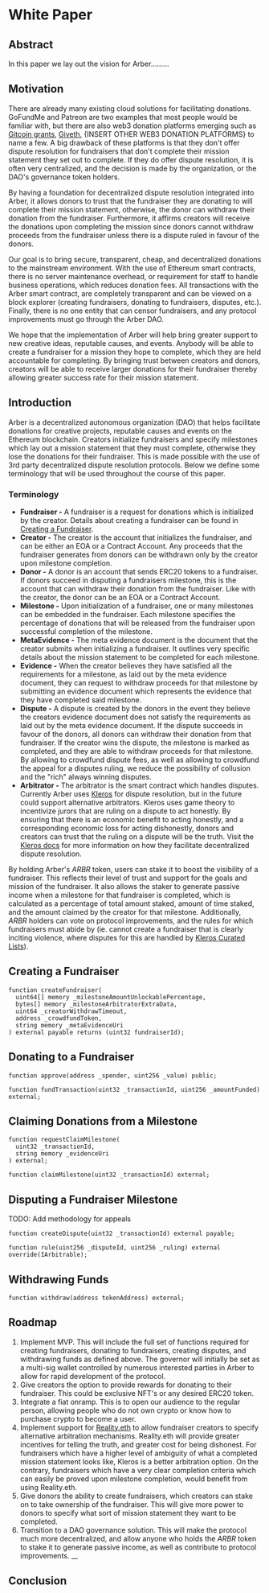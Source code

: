# White Paper

## Abstract

In this paper we lay out the vision for Arber.........

## Motivation

There are already many existing cloud solutions for facilitating donations. GoFundMe and Patreon are two examples that most people would be familiar with, but there are also web3 donation platforms emerging such as [Gitcoin grants](https://gitcoin.co/grants), [Giveth](https://giveth.io/), {INSERT OTHER WEB3 DONATION PLATFORMS} to name a few. A big drawback of these platforms is that they don't offer dispute resolution for fundraisers that don't complete their mission statement they set out to complete. If they do offer dispute resolution, it is often very centralized, and the decision is made by the organization, or the DAO's governance token holders.

By having a foundation for decentralized dispute resolution integrated into Arber, it allows donors to trust that the fundraiser they are donating to will complete their mission statement, otherwise, the donor can withdraw their donation from the fundraiser. Furthermore, it affirms creators will receive the donations upon completing the mission since donors cannot withdraw proceeds from the fundraiser unless there is a dispute ruled in favour of the donors.&#x20;

Our goal is to bring secure, transparent, cheap, and decentralized donations to the mainstream environment. With the use of Ethereum smart contracts, there is no server maintenance overhead, or requirement for staff to handle business operations, which reduces donation fees. All transactions with the Arber smart contract, are completely transparent and can be viewed on a block explorer (creating fundraisers, donating to fundraisers, disputes, etc.). Finally, there is no one entity that can censor fundraisers, and any protocol improvements must go through the Arber DAO.

We hope that the implementation of Arber will help bring greater support to new creative ideas, reputable causes, and events. Anybody will be able to create a fundraiser for a mission they hope to complete, which they are held accountable for completing. By bringing trust between creators and donors, creators will be able to receive larger donations for their fundraiser thereby allowing greater success rate for their mission statement.

## Introduction

Arber is a decentralized autonomous organization (DAO) that helps facilitate donations for creative projects, reputable causes and events on the Ethereum blockchain. Creators initialize fundraisers and specify milestones which lay out a mission statement that they must complete, otherwise they lose the donations for their fundraiser. This is made possible with the use of 3rd party decentralized dispute resolution protocols. Below we define some terminology that will be used throughout the course of this paper.

### Terminology

* **Fundraiser -** A fundraiser is a request for donations which is initialized by the creator. Details about creating a fundraiser can be found in [Creating a Fundraiser](white-paper.md#creating-a-fundraiser).
* **Creator -** The creator is the account that initializes the fundraiser, and can be either an EOA or a Contract Account. Any proceeds that the fundraiser generates from donors can be withdrawn only by the creator upon milestone completion.
* **Donor -** A donor is an account that sends ERC20 tokens to a fundraiser. If donors succeed in disputing a fundraisers milestone, this is the account that can withdraw their donation from the fundraiser. Like with the creator, the donor can be an EOA or a Contract Account.
* **Milestone -** Upon initialization of a fundraiser, one or many milestones can be embedded in the fundraiser. Each milestone specifies the percentage of donations that will be released from the fundraiser upon successful completion of the milestone.
* **MetaEvidence -** The meta evidence document is the document that the creator submits when initializing a fundraiser. It outlines very specific details about the mission statement to be completed for each milestone.
* **Evidence -** When the creator believes they have satisfied all the requirements for a milestone, as laid out by the meta evidence document, they can request to withdraw proceeds for that milestone by submitting an evidence document which represents the evidence that they have completed said milestone.
* **Dispute -** A dispute is created by the donors in the event they believe the creators evidence document does not satisfy the requirements as laid out by the meta evidence document. If the dispute succeeds in favour of the donors, all donors can withdraw their donation from that fundraiser. If the creator wins the dispute, the milestone is marked as completed, and they are able to withdraw proceeds for that milestone. By allowing to crowdfund dispute fees, as well as allowing to crowdfund the appeal for a disputes ruling, we reduce the possibility of collusion and the "rich" always winning disputes.
* **Arbitrator -** The arbitrator is the smart contract which handles disputes. Currently Arber uses [Kleros](https://kleros.io/) for dispute resolution, but in the future could support alternative arbitrators. Kleros uses game theory to incentivize jurors that are ruling on a dispute to act honestly. By ensuring that there is an economic benefit to acting honestly, and a corresponding economic loss for acting dishonestly, donors and creators can trust that the ruling on a dispute will be the truth. Visit the [Kleros docs](https://kleros.gitbook.io/docs) for more information on how they facilitate decentralized dispute resolution.

By holding Arber's _ARBR_ token, users can stake it to boost the visibility of a fundraiser. This reflects their level of trust and support for the goals and mission of the fundraiser. It also allows the staker to generate passive income when a milestone for that fundraiser is completed, which is calculated as a percentage of total amount staked, amount of time staked, and the amount claimed by the creator for that milestone. Additionally, _ARBR_ holders can vote on protocol improvements, and the rules for which fundraisers must abide by (ie. cannot create a fundraiser that is clearly inciting violence, where disputes for this are handled by [Kleros Curated Lists](https://curate.kleros.io/)).&#x20;

## Creating a Fundraiser

```solidity
function createFundraiser(
  uint64[] memory _milestoneAmountUnlockablePercentage,
  bytes[] memory _milestoneArbitratorExtraData,
  uint64 _creatorWithdrawTimeout,
  address _crowdfundToken,
  string memory _metaEvidenceUri
) external payable returns (uint32 fundraiserId);
```

## Donating to a Fundraiser

```solidity
function approve(address _spender, uint256 _value) public;
```

```solidity
function fundTransaction(uint32 _transactionId, uint256 _amountFunded) external;
```

## Claiming Donations from a Milestone

```solidity
function requestClaimMilestone(
  uint32 _transactionId, 
  string memory _evidenceUri
) external;
```

```solidity
function claimMilestone(uint32 _transactionId) external;
```

## Disputing a Fundraiser Milestone

TODO: Add methodology for appeals

```solidity
function createDispute(uint32 _transactionId) external payable;
```

```solidity
function rule(uint256 _disputeId, uint256 _ruling) external override(IArbitrable);
```

## Withdrawing Funds

```solidity
function withdraw(address tokenAddress) external;
```

## Roadmap

1. Implement MVP. This will include the full set of functions required for creating fundraisers, donating to fundraisers, creating disputes, and withdrawing funds as defined above. The governor will initially be set as a multi-sig wallet controlled by numerous interested parties in Arber to allow for rapid development of the protocol.
2. Give creators the option to provide rewards for donating to their fundraiser. This could be exclusive NFT's or any desired ERC20 token.
3. Integrate a fiat onramp. This is to open our audience to the regular person, allowing people who do not own crypto or know how to purchase crypto to become a user.
4. Implement support for [Reality.eth](https://reality.eth.link/) to allow fundraiser creators to specify alternative arbitration mechanisms. Reality.eth will provide greater incentives for telling the truth, and greater cost for being dishonest. For fundraisers which have a higher level of ambiguity of what a completed mission statement looks like, Kleros is a better arbitration option. On the contrary, fundraisers which have a very clear completion criteria which can easily be proved upon milestone completion, would benefit from using Reality.eth.
5. Give donors the ability to create fundraisers, which creators can stake on to take ownership of the fundraiser. This will give more power to donors to specify what sort of mission statement they want to be completed.
6. Transition to a DAO governance solution. This will make the protocol much more decentralized, and allow anyone who holds the _ARBR_ token to stake it to generate passive income, as well as contribute to protocol improvements. __&#x20;

## Conclusion
